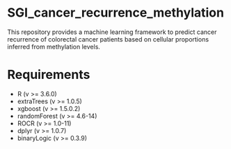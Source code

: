 # SGI_cancer_recurrence_methylation
This repository provides a machine learning framework to predict cancer recurrence of colorectal cancer patients based on cellular proportions inferred from methylation levels.

# Requirements
+ R (v >= 3.6.0)
+ extraTrees (v >= 1.0.5)
+ xgboost (v >= 1.5.0.2)
+ randomForest (v >= 4.6-14)
+ ROCR (v >= 1.0-11)
+ dplyr (v >= 1.0.7)
+ binaryLogic (v >= 0.3.9)



